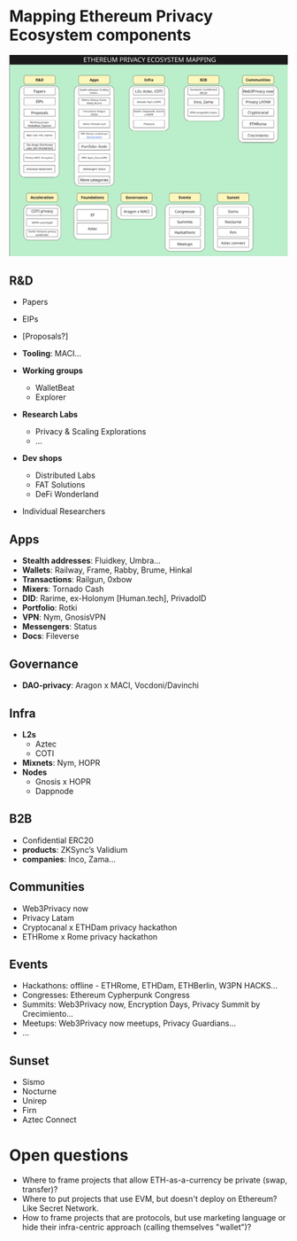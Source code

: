 # Mapping Ethereum Privacy Ecosystem components

![alt text](https://github.com/web3privacy/research/blob/main/initiatives/ethereum-privacy-ecosystem/assets/img/ethereum-privacy-ecosystem-mapping.png)

## R&D

- Papers
- EIPs
- [Proposals?]
- **Tooling**: MACI...
- **Working groups**
  - WalletBeat
  - Explorer

- **Research Labs**
  - Privacy & Scaling Explorations
  - …
- **Dev shops**
  - Distributed Labs
  - FAT Solutions
  - DeFi Wonderland

- Individual Researchers

## Apps

- **Stealth addresses**: Fluidkey, Umbra…
- **Wallets**: Railway, Frame, Rabby, Brume, Hinkal
- **Transactions**: Railgun, 0xbow
- **Mixers**: Tornado Cash
- **DID**: Rarime, ex-Holonym [Human.tech], PrivadoID
- **Portfolio**: Rotki
- **VPN**: Nym, GnosisVPN
- **Messengers**: Status
- **Docs**: Fileverse

## Governance

- **DAO-privacy**: Aragon x MACI, Vocdoni/Davinchi

## Infra

- **L2s**
  - Aztec
  - COTI
- **Mixnets**: Nym, HOPR
- **Nodes**
  - Gnosis x HOPR
  - Dappnode

## B2B

- Confidential ERC20
- **products**: ZKSync’s Validium
- **companies**: Inco, Zama...

## Communities

- Web3Privacy now
- Privacy Latam
- Cryptocanal x ETHDam privacy hackathon
- ETHRome x Rome privacy hackathon

## Events

- Hackathons: offline - ETHRome, ETHDam, ETHBerlin, W3PN HACKS...
- Congresses: Ethereum Cypherpunk Congress
- Summits: Web3Privacy now, Encryption Days, Privacy Summit by Crecimiento...
- Meetups: Web3Privacy now meetups, Privacy Guardians...
- …

## Sunset

- Sismo
- Nocturne
- Unirep
- Firn
- Aztec Connect

# Open questions

- Where to frame projects that allow ETH-as-a-currency be private (swap, transfer)?
- Where to put projects that use EVM, but doesn't deploy on Ethereum? Like Secret Network.
- How to frame projects that are protocols, but use marketing language or hide their infra-centric approach (calling themselves "wallet")?

